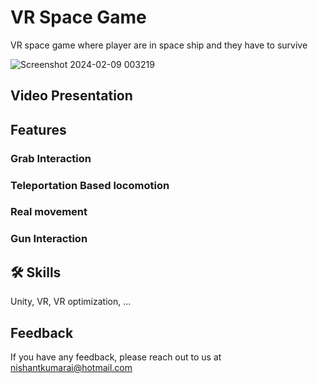 
# VR Space Game

VR space game where player are in space ship and they have to survive


![Screenshot 2024-02-09 003219](https://github.com/nishantkumarai/VR-space-game/assets/66172201/38c5942d-ec9e-4f27-a9df-7c823a81e19e)


## Video Presentation

## Features

### Grab Interaction

### Teleportation Based locomotion

### Real movement

### Gun Interaction


## 🛠 Skills
Unity, VR, VR optimization, ...


## Feedback

If you have any feedback, please reach out to us at nishantkumarai@hotmail.com


